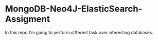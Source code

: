 # MongoDB-Neo4J-ElasticSearch-Assigment
In this repo I'm going to perform different task over interesting databases.
